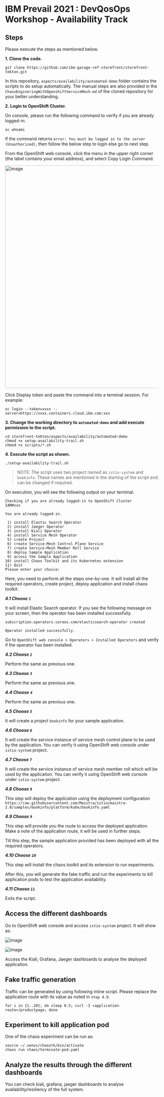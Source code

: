 # IBM Prevail 2021 : DevQosOps Workshop - Availability Track

## Steps

Please execute the steps as mentioned below.

**1. Clone the code.**

```
git clone https://github.com/ibm-garage-ref-storefront/storefront-tekton.git
```

In this repository, `aspects/availability/automated-demo` folder contains the scripts to do setup automatically. The manual steps are also provided in the `ChaosEngineringWithOpenshiftServiceMesh.md` of the cloned repository for your better understanding.

**2. Login to OpenShift Cluster.**

On console, please run the following command to verify if you are already logged-in.

```
oc whoami
```

If the command returns `error: You must be logged in to the server (Unauthorized)`, then follow the below step to login else go to next step.

From the OpenShift web console, click the menu in the upper right corner (the label contains your email address), and select Copy Login Command. 

<img width="728" alt="image" src="https://user-images.githubusercontent.com/10827415/137897756-c10cd4e8-bc9c-4473-aafa-01384ee9df38.png">


Click Display token and paste the command into a terminal session. For example:

```
oc login --token=xxxx --server=https://xxxx.containers.cloud.ibm.com:xxx
```

**3. Change the working directory to `automated-demo` and add execute permission to the script.**

```
cd storefront-tekton/aspects/availability/automated-demo
chmod +x setup-availability-trail.sh
chmod +x scripts/*.sh
```

**4. Execute the script as shown.**

```
./setup-availability-trail.sh
```

> NOTE: The script uses two project named as `istio-system` and `bookinfo`. These names are mentioned in the starting of the script and can be changed if required.

On execution, you will see the following output on your terminal.

```
Checking if you are already logged-in to OpenShift Cluster
IAM#xxx

You are already logged-in.

 1) install Elastic Search Operator
 2) install Jaeger Operator
 3) install Kiali Operator
 4) install Service Mesh Operator
 5) create Project
 6) create Service-Mesh Control Plane Service
 7) create Service-Mesh Member Roll Service
 8) deploy Sample Application
 9) access the Sample Application
10) install Chaos Toolkit and its Kubernetes extension
11) Quit
Please enter your choice: 
```

Here, you need to perform all the steps one-by-one. It will install all the required operators, create project, deploy application and install chaos toolkit.

***4.1 Choose `1`***

It will install Elastic Search operator. If you see the following message on your screen, then the operator has been installed successfully. 

```
subscription.operators.coreos.com/elasticsearch-operator created

Operator installed successfully.
```

Go to `OpenShift web console > Operators > Installed Operators` and verify if the operator has been installed.

***4.2 Choose `2`***

Perform the same as previous one.

***4.3 Choose `3`***

Perform the same as previous one.

***4.4 Choose `4`***

Perform the same as previous one.

***4.5 Choose `5`***

It will create a project `bookinfo` for your sample application.

***4.6 Choose `6`***

It will create the service instance of service mesh control plane to be used by the application. You can verify it using OpenShift web console under `istio-system` project.

***4.7 Choose `7`***

It will create the service instance of service mesh member roll which will be used by the application. You can verify it using OpenShift web console under `istio-system` project.

***4.8 Choose `8`***

This step will deploy the application using the deployment configuration `https://raw.githubusercontent.com/Maistra/istio/maistra-2.0/samples/bookinfo/platform/kube/bookinfo.yaml`

***4.9 Choose `9`***

This step will provide you the route to access the deployed application. Make a note of the application route, it will be used in further steps.

Till this step, the sample application provided has been deployed with all the required operators.

***4.10 Choose `10`***

This step will install the chaos toolkit and its extension to run experiments.

After this, you will generate the fake traffic and run the experiments to kill application pods to test the application availability.

***4.11 Choose `11`***

Exits the script.

## Access the different dashboards

Go to OpenShift web console and access `istio-system` project. It will show as:

![image](https://user-images.githubusercontent.com/45451838/128295542-00ae1107-c424-4e1e-be91-a06032a784a2.png)

![image](https://user-images.githubusercontent.com/45451838/128295522-46591c5c-3a7e-4131-a970-100a6ee9472c.png)

Access the Kiali, Grafana, Jaeger dashboards to analyse the deployed application.


## Fake traffic generation

Traffic can be generated by using following inline script. Please replace the application route with its value as noted in `step 4.9`.

```
for i in {1..20}; do sleep 0.5; curl -I <application-route>/productpage; done
```

## Experiment to kill application pod

One of the chaos experiment can be run as:

```
source ~/.venvs/chaostk/bin/activate
chaos run chaos/terminate-pod.yaml
```

## Analyze the results through the different dashboards

You can check kiali, grafana, jaeger dashboards to analyse availability/resiliency of the full system.
